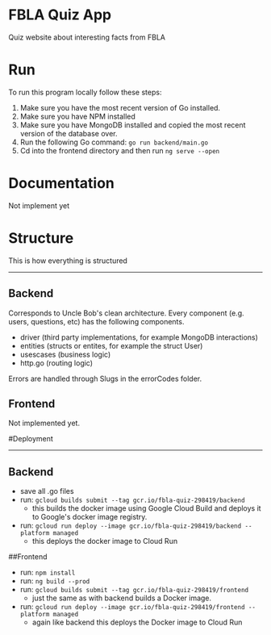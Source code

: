 # FBLA Quiz App

Quiz website about interesting facts from FBLA

# Run
To run this program locally follow these steps:
1. Make sure you have the most recent version of Go installed.
1. Make sure you have NPM installed
1. Make sure you have MongoDB installed and copied the most recent version of the database over.
1. Run the following Go command: `go run backend/main.go`
1. Cd into the frontend directory and then run `ng serve --open`

# Documentation
Not implement yet

# Structure
This is how everything is structured

---
## Backend
Corresponds to Uncle Bob's clean architecture. Every component (e.g. users, questions, etc) has the following components.
* driver (third party implementations, for example MongoDB interactions)
* entities (structs or entites, for example the struct User)
* usescases (business logic)
* http.go (routing logic)

Errors are handled through Slugs in the errorCodes folder.

## Frontend
Not implemented yet.


#Deployment

---
## Backend
* save all .go files
* run: `gcloud builds submit --tag gcr.io/fbla-quiz-298419/backend`
  * this builds the docker image using Google Cloud Build and deploys it to
    Google's docker image registry.
* run: `gcloud run deploy --image gcr.io/fbla-quiz-298419/backend --platform managed`
  * this deploys the docker image to Cloud Run

##Frontend
* run: `npm install`
* run: `ng build --prod`
* run: `gcloud builds submit --tag gcr.io/fbla-quiz-298419/frontend`
  * just the same as with backend builds a Docker image.
* run: `gcloud run deploy --image gcr.io/fbla-quiz-298419/frontend --platform managed`   
  * again like backend this deploys the Docker image to Cloud Run